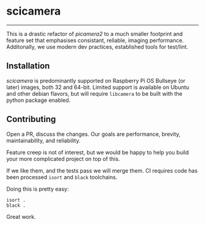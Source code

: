 # scicamera

---
This is a drastic refactor of _picamera2_ to a much smaller footprint and
feature set that emphasises consistant, reliable, imaging performance. 
Additonally, we use modern dev practices, established tools for test/lint.

## Installation

_scicamera_ is predominantly supported on Raspberry Pi OS Bullseye (or later) images, both 32 and 64-bit. Limited support is available on Ubuntu and other
debian flavors, but will require `libcamera` to be built with the python
package enabled.


## Contributing

Open a PR, discuss the changes. Our goals are performance, brevity, maintainability, and reliability. 

Feature creep is not of interest, but we would be happy
to help you build your more complicated project on top of this.

If we like them, and the tests pass we will merge them. 
CI requires code has been processed `isort` and `black` toolchains.

Doing this is pretty easy:
```
isort .
black .
```

Great work.
